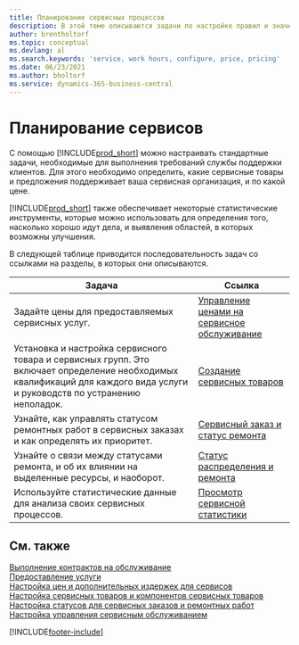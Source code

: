```yaml
---
title: Планирование сервисных процессов
description: В этой теме описываются задачи по настройке правил и значений для определения политик и процессов сервиса.
author: brentholtorf
ms.topic: conceptual
ms.devlang: al
ms.search.keywords: 'service, work hours, configure, price, pricing'
ms.date: 06/23/2021
ms.author: bholtorf
ms.service: dynamics-365-business-central
---
```

# <a name="planning-services"></a>Планирование сервисов
С помощью [!INCLUDE[prod_short](includes/prod_short.md)] можно настраивать стандартные задачи, необходимые для выполнения требований службы поддержки клиентов. Для этого необходимо определить, какие сервисные товары и предложения поддерживает ваша сервисная организация, и по какой цене.   

[!INCLUDE[prod_short](includes/prod_short.md)] также обеспечивает некоторые статистические инструменты, которые можно использовать для определения того, насколько хорошо идут дела, и выявления областей, в которых возможны улучшения.
  
В следующей таблице приводится последовательность задач со ссылками на разделы, в которых они описываются.   
  
|**Задача**|**Ссылка**|  
|------------|-------------|  
|Задайте цены для предоставляемых сервисных услуг.|[Управление ценами на сервисное обслуживание](service-service-price-management.md)|
|Установка и настройка сервисного товара и сервисных групп. Это включает определение необходимых квалификаций для каждого вида услуги и руководств по устранению неполадок.| [Создание сервисных товаров](service-how-to-create-service-items.md)|  
|Узнайте, как управлять статусом ремонтных работ в сервисных заказах и как определять их приоритет.|[Сервисный заказ и статус ремонта](service-service-order-status-and-repair-status.md)|  
|Узнайте о связи между статусами ремонта, и об их влиянии на выделенные ресурсы, и наоборот.|[Статус распределения и ремонта](service-allocation-status-and-repair-status.md)|  
|Используйте статистические данные для анализа своих сервисных процессов. | [Просмотр сервисной статистики](service-service-statistics.md) |

## <a name="see-also"></a>См. также
[Выполнение контрактов на обслуживание](service-fulfill-service-contracts.md)  
[Предоставление услуги](service-deliver-service.md)  
[Настройка цен и дополнительных издержек для сервисов](service-how-setup-service-costs-pricing.md)  
[Настройка сервисных товаров и компонентов сервисных товаров](service-how-setup-service-items.md)  
[Настройка статусов для сервисных заказов и ремонтных работ](service-order-repair-status.md)  
[Настройка управления сервисным обслуживанием](service-setup-service.md)  


[!INCLUDE[footer-include](includes/footer-banner.md)]
